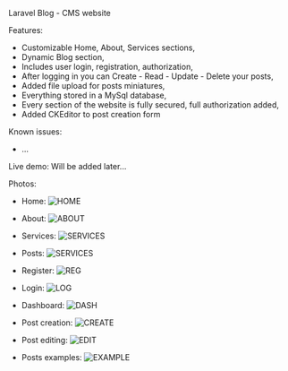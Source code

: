 Laravel Blog - CMS website

Features:
- Customizable Home, About, Services sections,
- Dynamic Blog section,
- Includes user login, registration, authorization,
- After logging in you can Create - Read - Update - Delete your posts,
- Added file upload for posts miniatures,
- Everything stored in a MySql database,
- Every section of the website is fully secured, full authorization added,
- Added CKEditor to post creation form

Known issues:
- ...

Live demo: Will be added later...

Photos:
- Home:
![HOME](https://i.imgur.com/9PwOLKJ.png)

- About:
![ABOUT](https://i.imgur.com/Cts5tdc.png)

- Services:
![SERVICES](https://i.imgur.com/B5UcrTp.png)

- Posts:
![SERVICES](https://i.imgur.com/UaROYKj.png)

- Register:
![REG](https://i.imgur.com/kKdHyHV.png)

- Login:
![LOG](https://i.imgur.com/SOGqTTi.png)

- Dashboard:
![DASH](https://i.imgur.com/eFzJo0f.png)

- Post creation:
![CREATE](https://i.imgur.com/b2zvNyi.png)

- Post editing:
![EDIT](https://i.imgur.com/zggiKHe.png)

- Posts examples:
![EXAMPLE](https://i.imgur.com/x50sXef.png)
